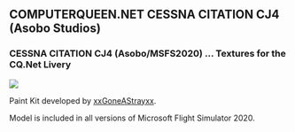 ## COMPUTERQUEEN.NET CESSNA CITATION CJ4 (Asobo Studios)

### CESSNA CITATION CJ4 (Asobo/MSFS2020) ... Textures for the CQ.Net Livery
<img src="https://github.com/dizzyqueen/CQNet_fsx_plane_paints/blob/master/MSFS2020/CQ_C25C/thumbnail.PNG" >

Paint Kit developed by <a href="https://flightsim.to/file/467/cessna-citation-cj4-paintkit">xxGoneAStrayxx</a>.


Model is included in all versions of Microsoft Flight Simulator 2020.
